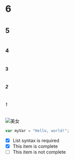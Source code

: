 # <h1>6<h1>
# <h2>5<h2>
# <h3>4<h3>
# <h4>3<h4>
# <h5>2<h5>
# <h6>1<h6>
![美女](https://github.com/user-attachments/assets/d2a3cb9c-fdf2-4c94-a047-e1868be531a0)
``` javascript
var myVar = "Hello, world!";
```
- [x] List syntax is required
- [x] This item is complete
- [ ] This item is not complete
